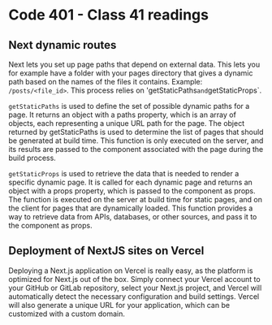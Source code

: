 # Code 401 - Class 41 readings

## Next dynamic routes

Next lets you set up page paths that depend on external data. This lets you for example have a folder with your pages directory that gives a dynamic path based on the names of the files it contains. Example: `/posts/<file_id>`. This process relies on 'getStaticPaths` and `getStaticProps`.

`getStaticPaths` is used to define the set of possible dynamic paths for a page. It returns an object with a paths property, which is an array of objects, each representing a unique URL path for the page. The object returned by getStaticPaths is used to determine the list of pages that should be generated at build time. This function is only executed on the server, and its results are passed to the component associated with the page during the build process.

`getStaticProps` is used to retrieve the data that is needed to render a specific dynamic page. It is called for each dynamic page and returns an object with a props property, which is passed to the component as props. The function is executed on the server at build time for static pages, and on the client for pages that are dynamically loaded. This function provides a way to retrieve data from APIs, databases, or other sources, and pass it to the component as props.

## Deployment of NextJS sites on Vercel

Deploying a Next.js application on Vercel is really easy, as the platform is optimized for Next.js out of the box. Simply connect your Vercel account to your GitHub or GitLab repository, select your Next.js project, and Vercel will automatically detect the necessary configuration and build settings. Vercel will also generate a unique URL for your application, which can be customized with a custom domain.

